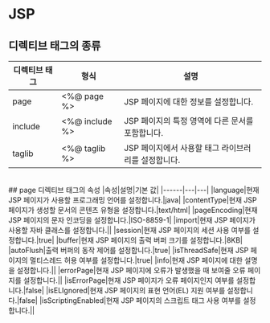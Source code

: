 # JSP
## 디렉티브 태그의 종류
|디렉티브 태그|형식|설명|
|------|---|---|
|page|<%@ page %>|JSP 페이지에 대한 정보를 설정합니다.|
|include|<%@ include %>|JSP 페이지의 특정 영역에 다른 문서를 포함합니다.|
|taglib|<%@ taglib %>|JSP 페이지에서 사용할 태그 라이브러리를 설정합니다.|

<br>
## page 디렉티브 태그의 속성
|속성|설명|기본 값|
|------|---|---|
|language|현재 JSP 페이지가 사용할 프로그래밍 언어를 설정합니다.|java|
|contentType|현재 JSP 페이지가 생성할 문서의 콘텐츠 유형을 설정합니다.|text/html|
|pageEncoding|현재 JSP 페이지의 문자 인코딩을 설정합니다.|ISO-8859-1|
|import|현재 JSP 페이지가 사용할 자바 클래스를 설정합니다.||
|session|현재 JSP 페이지의 세션 사용 여부를 설정합니다.|true|
|buffer|현재 JSP 페이지의 출력 버퍼 크기를 설정합니다.|8KB|
|autoFlush|출력 버퍼의 동작 제어를 설정합니다.|true|
|isThreadSafe|현재 JSP 페이지의 멀티스레드 허용 여부를 설정합니다.|true|
|info|현재 JSP 페이지에 대한 설명을 설정합니다.||
|errorPage|현재 JSP 페이지에 오류가 발생했을 때 보여줄 오류 페이지를 설정합니다.||
|isErrorPage|현재 JSP 페이지가 오류 페이지인지 여부를 설정합니다.|false|
|isELIgnored|현재 JSP 페이지의 표현 언어(EL) 지원 여부를 설정합니다.|false|
|isScriptingEnabled|현재 JSP 페이지의 스크립트 태그 사용 여부를 설정합니다.||
